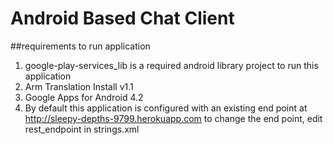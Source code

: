 # Android Based Chat Client 

##requirements to run application
1. google-play-services_lib is a required android library project to run this application
2. Arm Translation Install v1.1
3. Google Apps for Android 4.2
4. By default this application is configured with an existing end point at http://sleepy-depths-9799.herokuapp.com
to change the end point, edit rest_endpoint in strings.xml
